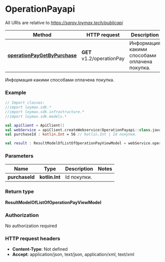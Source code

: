 # OperationPayapi

All URIs are relative to *https://saray.loymax.tech/publicapi*

Method | HTTP request | Description
------------- | ------------- | -------------
[**operationPayGetByPurchase**](OperationPayapi.md#operationPayGetByPurchase) | **GET** v1.2/operationPay | Информация какими способами оплачена покупка.



Информация какими способами оплачена покупка.

### Example
```kotlin
// Import classes:
//import loymax.sdk.*
//import loymax.sdk.infrastructure.*
//import loymax.sdk.models.*

val apiClient = ApiClient()
val webService = apiClient.createWebservice(OperationPayapi::class.java)
val purchaseId : kotlin.Int = 56 // kotlin.Int | Id покупки.

val result : ResultModelOfListOfOperationPayViewModel = webService.operationPayGetByPurchase(purchaseId)
```

### Parameters

Name | Type | Description  | Notes
------------- | ------------- | ------------- | -------------
 **purchaseId** | **kotlin.Int**| Id покупки. |

### Return type

**ResultModelOfListOfOperationPayViewModel**

### Authorization

No authorization required

### HTTP request headers

 - **Content-Type**: Not defined
 - **Accept**: application/json, text/json, application/xml, text/xml

